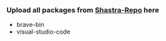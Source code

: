 ### Upload all packages from [Shastra-Repo](https://github.com/Shastra-OS/shasra-repo) here

- brave-bin
- visual-studio-code
